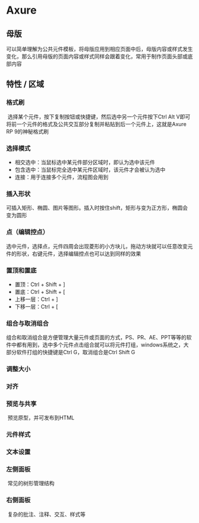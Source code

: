 # Axure
## 母版

​ 可以简单理解为公共元件模板，将母版应用到相应页面中后，母版内容或样式发生变化，那么引用母版的页面内容或样式同样会跟着变化，常用于制作页面头部或底部内容
## 特性 / 区域

### 格式刷

​ 选择某个元件，按下复制按钮或快捷键，然后选中另一个元件按下Ctrl Alt V即可将前一个元件的格式及公共交互部分复制并粘贴到后一个元件上，这就是Axure RP 9的神秘格式刷

### 选择模式

- 相交选中：当鼠标选中某元件部分区域时，即认为选中该元件
- 包含选中：当鼠标完全选中某元件区域时，该元件才会被认为选中
- 连接：用于连接多个元件，流程图会用到

### 插入形状

​ 可插入矩形、椭圆、图片等图形。插入时按住shift，矩形与变为正方形，椭圆会变为圆形

### **点（编辑控点）**

​ 选中元件，选择点，元件四周会出现菱形的小方块儿，拖动方块就可以任意改变元件的形状，右键元件，选择编辑控点也可以达到同样的效果

### 置顶和置底

- 置顶：Ctrl + Shift + ]
- 置底：Ctrl + Shift + [
- 上移一层：Ctrl + ]
- 下移一层：Ctrl + [

### 组合与取消组合

​ 组合和取消组合是方便管理大量元件或页面的方式，PS、PR、AE、PPT等等的软件中都有用到，选中多个元件点击组合就可以将元件打组，windows系统之，大部分软件打组的快捷键是Ctrl G，取消组合是Ctrl Shift G

### 调整大小

### 对齐

### 预览与共享

​ 预览原型，并可发布到HTML

### 元件样式

### 文本设置

### 左侧面板

​ 常见的树形管理结构

### 右侧面板

​ 复杂的批注、注释、交互、样式等